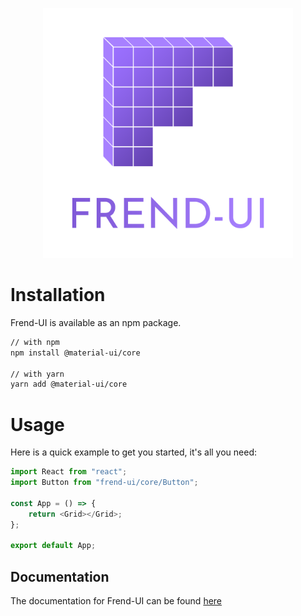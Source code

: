 <p align="center">
    <img src="public/FrendUI-Title.png" width="400" />
</p>

# Installation

Frend-UI is available as an npm package.

```bash
// with npm
npm install @material-ui/core

// with yarn
yarn add @material-ui/core
```

# Usage

Here is a quick example to get you started, it's all you need:

```javascript
import React from "react";
import Button from "frend-ui/core/Button";

const App = () => {
	return <Grid></Grid>;
};

export default App;
```

## Documentation

The documentation for Frend-UI can be found [here](./DOCS.md)
